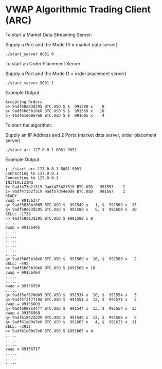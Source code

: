 # VWAP Algorithmic Trading Client (ARC)

To start a Market Data Streaming Server:

Supply a Port and the Mode (0 = market data server)

```
./start_server 8081 0
```

To start an Order Placement Server:

Supply a Port and the Mode (1 = order placement server)

```
./start_server 9091 1
```

Example Output

```
Accepting Orders
o> 9adf58d83d295 BTC.USD S $  991580 x    8
o> 9adf5b85b10e8 BTC.USD S $  991569 x   10
o> 9adf61e00e7e0 BTC.USD S $  991605 x    4
```

To start the algorithm:

Supply an IP Address and 2 Ports (market data server, order placement server)

```
./start_arc 127.0.0.1 8081 9091
```

Example Output

```
❯ ./start_arc 127.0.0.1 8081 9091                                                                                               
Connecting to 127.0.0.1
Connecting to 127.0.0.1
INITIALIZING
0> 9adf473b2f319 9adf473b2f319 BTC.USD   991553    1
1> 9adf473b2f319 9adf57d44e089 BTC.USD   991567    2
READY
vwap = 99156277
q> 9adf5830bf065 BTC.USD $  991549 x   1, $  991569 x  13
q> 9adf58d83d295 BTC.USD $  991580 x   8, $  991600 x  10
SELL: -1723
>> 9adf58d83d295 BTC.USD S $991580 x 8
.....
vwap = 99156405
.....
.....
.....
.....
.....
.....
q> 9adf5b85b10e8 BTC.USD $  991569 x  10, $  991589 x   2
SELL: -495
>> 9adf5b85b10e8 BTC.USD S $991569 x 10
vwap = 99156464
.....
.....
vwap = 99156550
.....
q> 9adf5ef37ddb9 BTC.USD $  991534 x  10, $  991554 x   5
q> 9adf5f3f7718d BTC.USD $  991551 x  12, $  991571 x   5
vwap = 99156603
q> 9adf6087144ff BTC.USD $  991544 x  13, $  991564 x  13
vwap = 99156568
q> 9adf618422d39 BTC.USD $  991546 x  13, $  991566 x   8
q> 9adf61e00e7e0 BTC.USD $  991605 x   4, $  991625 x  11
SELL: -3932
>> 9adf61e00e7e0 BTC.USD S $991605 x 4
.....
.....
.....
vwap = 99156717
.....
.....
.....
```
